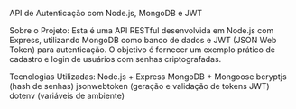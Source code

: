 API de Autenticação com Node.js, MongoDB e JWT

Sobre o Projeto:
Esta é uma API RESTful desenvolvida em Node.js com Express, utilizando MongoDB como banco de dados e JWT (JSON Web Token) para autenticação.
O objetivo é fornecer um exemplo prático de cadastro e login de usuários com senhas criptografadas.

Tecnologias Utilizadas:
Node.js + Express
MongoDB + Mongoose
bcryptjs (hash de senhas)
jsonwebtoken (geração e validação de tokens JWT)
dotenv (variáveis de ambiente)
